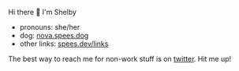 Hi there 👋 I'm Shelby

- pronouns: she/her
- dog: [nova.spees.dog](https://nova.spees.dog)
- other links: [spees.dev/links](https://spees.dev/links)

The best way to reach me for non-work stuff is on [twitter](http://twitter.com/shelbyspees).
Hit me up! 
